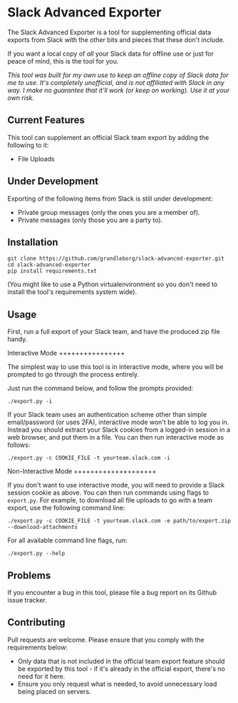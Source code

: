 Slack Advanced Exporter
=======================

The Slack Advanced Exporter is a tool for supplementing official data exports from Slack with the
other bits and pieces that these don't include.

If you want a local copy of *all* your Slack data for offline use or just for peace of mind, this is
the tool for you.

*This tool was built for my own use to keep an offline copy of Slack data for me to use. It's
completely unofficial, and is not affiliated with Slack in any way. I make no guarantee that it'll
work (or keep on working). Use it at your own risk.*

Current Features
----------------

This tool can supplement an official Slack team export by adding the following to it:

* File Uploads

Under Development
-----------------

Exporting of the following items from Slack is still under development:

* Private group messages (only the ones you are a member of).
* Private messages (only those you are a party to).

Installation
------------

    git clone https://github.com/grundleborg/slack-advanced-exporter.git
    cd slack-advanced-exporter
    pip install requirements.txt

(You might like to use a Python virtualenvironment so you don't need to install the tool's
requirements system wide).

Usage
-----

First, run a full export of your Slack team, and have the produced zip file handy.

Interactive Mode
++++++++++++++++

The simplest way to use this tool is in interactive mode, where you will be prompted to go through
the process entirely.

Just run the command below, and follow the prompts provided:

    ./export.py -i


If your Slack team uses an authentication scheme other than simple email/password (or uses 2FA),
interactive mode won't be able to log you in. Instead you should extract your Slack cookies from
a logged-in session in a web browser, and put them in a file. You can then run interactive mode
as follows:

    ./export.py -c COOKIE_FILE -t yourteam.slack.com -i

Non-Interactive Mode
++++++++++++++++++++

If you don't want to use interactive mode, you will need to provide a Slack session cookie
as above. You can then run commands using flags to ```export.py```. For example, to download all
file uploads to go with a team export, use the following command line:

    ./export.py -c COOKIE_FILE -t yourteam.slack.com -e path/to/export.zip --download-attachments

For all available command line flags, run:

    ./export.py --help

Problems
--------

If you encounter a bug in this tool, please file a bug report on its Github issue tracker.

Contributing
------------

Pull requests are welcome. Please ensure that you comply with the requirements below:

* Only data that is not included in the official team export feature should be exported by this
  tool - if it's already in the official export, there's no need for it here.
* Ensure you only request what is needed, to avoid unnecessary load being placed on servers.


